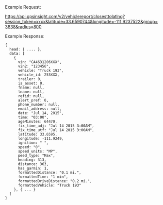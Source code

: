 Example Request:

https://api.gpsinsight.com/v2/vehiclereport/closesttolatlng?session_token=xxxx&latitude=33.6590744&longitude=-111.9237522&group=3838&radius=800

Example Response:

    {
      head: { .... },
      data: [
        {
          vin: "CA4631206XXX",
          vin2: "123456",
          vehicle: "Truck 193",
          vehicle_id: 253XXX,
          trailer: 0,
          is_asset: 0,
          fname: null,
          lname: null,
          refid: null,
          alert_pref: 0,
          phone_number: null,
          email_address: null,
          date: "Jul 14, 2015",
          time: "03:00",
          ageMinutes: 64470,
          fix_time_adj: "Jul 14 2015 3:00AM",
          fix_time_utf: "Jul 14 2015 3:00AM",
          latitude: 33.6595,
          longitude: -111.9249,
          ignition: " ",
          speed: "0",
          speed_units: "MP",
          peed_type: "Max",
          heading: 313,
          distance: 363,
          has_garmin: 1,
          formattedDistance: "0.1 mi.",
          formattedTime: "1 min",
          formattedDriveDistance: "0.2 mi.",
          formattedVehicle: "Truck 193"
        }, { ... }
      ]
    }
